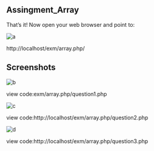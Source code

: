 ## Assingment_Array

 That’s it! Now open your web browser and point to:
 
![a](https://github.com/mdrafiunislam17/assingment_array/assets/95011589/aa80bd98-c490-4c14-bb13-b392f0a92622)



http://localhost/exm/array.php/

## Screenshots

![b](https://github.com/mdrafiunislam17/assingment_array/assets/95011589/b9a7ca16-c82a-4e13-a486-723b517f2f91)

view code:exm/array.php/question1.php

![c](https://github.com/mdrafiunislam17/assingment_array/assets/95011589/ddf5dbf5-62e5-4e87-b511-b452a8ff1580)

view code:http://localhost/exm/array.php/question2.php

![d](https://github.com/mdrafiunislam17/assingment_array/assets/95011589/9ee5a4f3-f847-46f3-80fe-bd6b7a396e41)

view code:http://localhost/exm/array.php/question3.php
